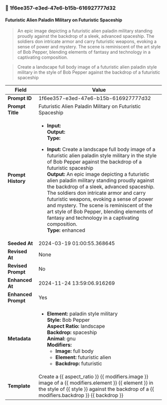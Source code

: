 

### 📜 1f6ee357-e3ed-47e6-b15b-616927777d32

#### Futuristic Alien Paladin Military on Futuristic Spaceship

> An epic image depicting a futuristic alien paladin military standing proudly against the backdrop of a sleek, advanced spaceship. The soldiers don intricate armor and carry futuristic weapons, evoking a sense of power and mystery. The scene is reminiscent of the art style of Bob Pepper, blending elements of fantasy and technology in a captivating composition.

> Create a landscape full body image of a futuristic alien paladin style military in the style of Bob Pepper against the backdrop of a futuristic spaceship

| Field          | Value                                                                                                                                                                      |
|----------------|----------------------------------------------------------------------------------------------------------------------------------------------------------------------------|
| **Prompt ID**  | 1f6ee357-e3ed-47e6-b15b-616927777d32                                                                                                                                                            |
| **Prompt Title**  | Futuristic Alien Paladin Military on Futuristic Spaceship                                                                                                                                                            |
| **Prompt History** | <ul><li>**Input:**  <br> **Output:**  <br> **Type:** </li></ul><ul><li>**Input:** Create a landscape full body image of a futuristic alien paladin style military in the style of Bob Pepper against the backdrop of a futuristic spaceship <br> **Output:** An epic image depicting a futuristic alien paladin military standing proudly against the backdrop of a sleek, advanced spaceship. The soldiers don intricate armor and carry futuristic weapons, evoking a sense of power and mystery. The scene is reminiscent of the art style of Bob Pepper, blending elements of fantasy and technology in a captivating composition. <br> **Type:** enhanced</li></ul> |
| **Seeded At** | 2024-03-19 01:00:55.368645                                                                                                                                                   |
| **Revised At** | None                                                                                                                                                   |
| **Revised Prompt** | No                                                                                                                                                                      |
| **Enhanced At** | 2024-11-24 13:59:06.916269                                                                                                                                                  |
| **Enhanced Prompt** | Yes                                                                                                                                                                    |
| **Metadata**   | <ul><li>**Element:** paladin style military <br> **Style:** Bob Pepper <br> **Aspect Ratio:** landscape <br> **Backdrop:** spaceship <br> **Animal:** gnu <br> **Modifiers:**<ul><li>**Image:** full body</li><li>**Element:** futuristic alien</li><li>**Backdrop:** futuristic</li></ul></li></ul> |
| **Template**   | Create a {{ aspect_ratio }} {{ modifiers.image }} image of a {{ modifiers.element }} {{ element }} in the style of {{ style }} against the backdrop of a {{ modifiers.backdrop }} {{ backdrop }}                                                                                                                                           |


